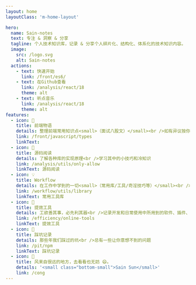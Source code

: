 ```yaml
---
layout: home
layoutClass: 'm-home-layout'

hero:
  name: Sain-notes
  text: 专注 & 洞察 & 分享
  tagline: 个人技术知识库，记录 & 分享个人碎片化、结构化、体系化的技术知识内容。
  image:
    src: /logo.svg
    alt: Sain-notes
  actions:
    - text: 快速开始
      link: /front/es6/
    - text: 在Github查看
      link: /analysis/react/18
      theme: alt
    - text: 听点音乐
      link: /analysis/react/18
      theme: alt
features:
  - icon: 📖
    title: 前端物语
    details: 整理前端常用知识点<small>（面试八股文）</small><br />如有异议按你的理解为主，不接受反驳
    link: /front/javascript/types
    linkText:   
  - icon: 📘
    title: 源码阅读
    details: 了解各种库的实现原理<br />学习其中的小技巧和冷知识
    link: /analysis/utils/only-allow
    linkText: 源码阅读
  - icon: 💡
    title: Workflow
    details: 在工作中学到的一切<small>（常用库/工具/奇淫技巧等）</small><br />配合 CV 大法来更好的摸鱼
    link: /workflow/utils/library
    linkText: 常用工具库
  - icon: 🧰
    title: 提效工具
    details: 工欲善其事，必先利其器<br />记录开发和日常使用中所用到的软件、插件、扩展等
    link: /efficiency/online-tools
    linkText: 提效工具
  - icon: 🐞
    title: 踩坑记录
    details: 那些年我们踩过的坑<br />总有一些让你意想不到的问题
    link: /pit/npm
    linkText: 踩坑记录
  - icon: 💯
    title: 风来自很远的地方，去看看也无妨 😄。
    details: '<small class="bottom-small">Sain Sun</small>'
    link: /cong
---
```


<style>
/*爱的魔力转圈圈*/
.m-home-layout .image-src:hover {

}
.m-home-layout .image-bg {
  background:none
}

 @media (max-width: 800px) {
  .m-home-layout .image-src {
    max-width:80%;
    max-height:88%;
  }
}
@media (min-width: 1080px) {
  .m-home-layout .image-src {
    max-width:370px;
    max-height:390px;
  }
 }

.m-home-layout .details small {
  opacity: 0.8;
}

.m-home-layout .item:last-child .details {
  display: flex;
  justify-content: flex-end;
  align-items: end;
}
</style>
